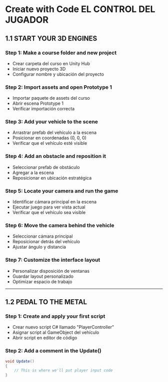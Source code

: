# Create with Code EL CONTROL DEL JUGADOR

## 1.1 START YOUR 3D ENGINES

### **Step 1: Make a course folder and new project**
- Crear carpeta del curso en Unity Hub
- Iniciar nuevo proyecto 3D
- Configurar nombre y ubicación del proyecto

### **Step 2: Import assets and open Prototype 1**
- Importar paquete de assets del curso
- Abrir escena Prototype 1
- Verificar importación correcta

### **Step 3: Add your vehicle to the scene**
- Arrastrar prefab del vehículo a la escena
- Posicionar en coordenadas (0, 0, 0)
- Verificar que el vehículo esté visible

### **Step 4: Add an obstacle and reposition it**
- Seleccionar prefab de obstáculo
- Agregar a la escena
- Reposicionar en ubicación estratégica

### **Step 5: Locate your camera and run the game**
- Identificar cámara principal en la escena
- Ejecutar juego para ver vista actual
- Verificar que el vehículo sea visible

### **Step 6: Move the camera behind the vehicle**
- Seleccionar cámara principal
- Reposicionar detrás del vehículo
- Ajustar ángulo y distancia

### **Step 7: Customize the interface layout**
- Personalizar disposición de ventanas
- Guardar layout personalizado
- Optimizar espacio de trabajo

---

## 1.2 PEDAL TO THE METAL

### **Step 1: Create and apply your first script**
- Crear nuevo script C# llamado "PlayerController"
- Asignar script al GameObject del vehículo
- Abrir script en editor de código

### **Step 2: Add a comment in the Update()**
```csharp
void Update()
{
    // This is where we'll put player input code
}
